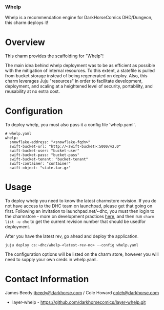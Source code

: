 ### Whelp

Whelp is a recommendation engine for DarkHorseComics DHD/Dungeon, this charm deploys it!


# Overview
This charm provides the scaffolding for "Whelp"!

The main idea behind whelp deployment was to be as efficient as possible with the mitigation of internal resources. To this extent, a statefile is pulled from bucket storage instead of being regenerated on deploy. Also, this charm leverages  Juju "resources" in order to facilitate development, deployment, and scaling at a heightened level of security, portablilty, and reusability at no extra cost.


# Configuration

To deploy whelp, you must also pass it a config file 'whelp.yaml`.

    # whelp.yaml
    whelp:
      snowflake-address: "<snowflake-fqdn>"
      swift-bucket-url: "http://<swift-bucket>:5000/v2.0"
      swift-bucket-user: "bucket-user"
      swift-bucket-pass: "bucket-pass"  
      swift-bucket-tenant: "bucket-tenant"
      swift-container: "container"
      swift-object: "state.tar.gz"

# Usage

To deploy whelp you need to know the latest charmstore revision. If you do not have access to the DHC team on launchpad, please get that going on first. Following an invitation to launchpad.net/~dhc, you must then login to the charmstore - more on development practices [here](https://jujucharms.com/docs/devel/authors-charm-store), and then run `charm list -u dhc` to get the current revision number that should be usedfor deployment.

After you have the latest rev, go ahead and deploy the application.

    juju deploy cs:~dhc/whelp-<latest-rev-no> --config whelp.yaml


The configuration options will be listed on the charm store, however you will need to supply your own creds in whelp.yaml.

# Contact Information

James Beedy <jbeedy@darkhorse.com> / Cole Howard <coleh@darkhorse.com>

* layer-whelp - https://github.com/darkhorsecomics/layer-whelp.git
